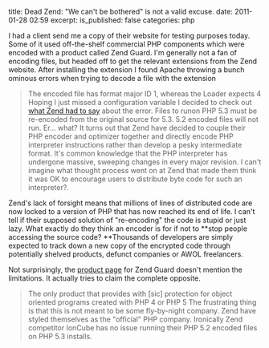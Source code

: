 title: Dead Zend: "We can't be bothered" is not a valid excuse.
date: 2011-01-28 02:59
excerpt: 
is_published: false
categories: php

I had a client send me a copy of their website for testing purposes today. Some of it used off-the-shelf commercial PHP components which were encoded with a product called Zend Guard. I'm generally not a fan of encoding files, but headed off to get the relevant extensions from the Zend website. After installing the extension I found Apache throwing a bunch ominous errors when trying to decode a file with the extension<!--more-->

> The encoded file has format major ID 1, whereas the Loader expects 4
Hoping I just missed a configuration variable I decided to check out [what Zend had to say](http://forums.zend.com/viewtopic.php?p=29916#p29916) about the error.
> Files to runon PHP 5.3 must be re-encoded from the original source for 5.3\. 5.2 encoded files will not run.
Er... what? It turns out that Zend have decided to couple their PHP encoder and optimizer together and directly encode PHP interpreter instructions rather than develop a pesky intermediate format. It's common knowledge that the PHP interpreter has undergone massive, sweeping changes in every major revision. I can't imagine what thought process went on at Zend that made them think it was OK to encourage users to distribute byte code for such an interpreter?.

Zend's lack of forsight means that millions of lines of distributed code are now locked to a version of PHP that has now reached its end of life. I can't tell if their supposed solution of "re-encoding" the code is stupid or just lazy. What exactly do they think an encoder is for if not to **stop people accessing the source code? **Thousands of developers are simply expected to track down a new copy of the encrypted code through potentially shelved products, defunct companies or AWOL freelancers.

Not surprisingly, the [product page](http://www.zend.com/en/products/guard/) for Zend Guard doesn't mention the limitations. It actually tries to claim the complete opposite.
> The only product that provides with [sic] protection for object oriented programs created with PHP 4 or PHP 5
The frustrating thing is that this is not meant to be some fly-by-night company. Zend have styled themselves as the "official" PHP company. Ironically Zend competitor IonCube has no issue running their PHP 5.2 encoded files on PHP 5.3 installs.